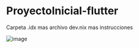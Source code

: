 # ProyectoInicial-flutter
Carpeta .idx mas archivo dev.nix mas instrucciones

![image](https://github.com/user-attachments/assets/1175b967-9a6e-4621-9a30-70b099c327f0)


